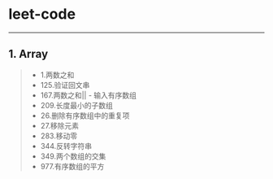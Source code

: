 # leet-code
--------------

## 1. Array
> - 1.两数之和
> - 125.验证回文串
> - 167.两数之和|| - 输入有序数组
> - 209.长度最小的子数组
> - 26.删除有序数组中的重复项
> - 27.移除元素
> - 283.移动零
> - 344.反转字符串
> - 349.两个数组的交集
> - 977.有序数组的平方
